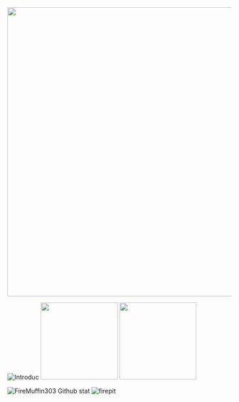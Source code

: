 <img src="https://imgur.com/FIoSR1b.png" width="650"> 

![Introduc](https://imgur.com/9CesI9Y.png)
<a href="https://www.youtube.com/channel/UCHhXWBglcAzuge1qAOY2Zxw"><img src="https://imgur.com/IPFRyPX.png" width="173"></a> <a href="https://twitter.com/FireMuffin303"><img src="https://imgur.com/Fh9Jhwo.png" width="173"></a>

[golden_muffin]:https://github.com/FireMuffin303/FireMuffin303/blob/main/Gold%20tier%20muffin%20faceless16px.png
[diamond_muffin32]:https://github.com/FireMuffin303/FireMuffin303/blob/main/Diamond%20tier%20muffin%20faceless32px.png
[diamond_muffin16]:https://github.com/FireMuffin303/FireMuffin303/blob/main/Diamond%20tier%20muffin%20faceless16px.png
[twitter]:https://twitter.com/FireMuffin303
[youtube]:https://www.youtube.com/channel/UCHhXWBglcAzuge1qAOY2Zxw
[twitterlogo]:https://github.com/FireMuffin303/FireMuffin303/blob/main/twitter16px.png
[youtubelogo]:https://github.com/FireMuffin303/FireMuffin303/blob/main/youtube%20logo16px.png
[ComingSoon]:https://i.imgur.com/GFWrJsj.png

![FireMuffin303 Github stat](https://github-readme-stats.vercel.app/api?username=firemuffin303&show_icons=true&theme=tokyonight) ![firepit](https://imgur.com/wYDdn0G.gif)

